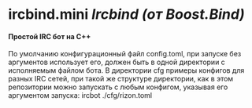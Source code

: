 # ircbind.mini _Ircbind (от Boost.Bind)_
#### Простой IRC бот на C++

По умолчанию конфигурационный файл config.toml, при запуске без аргументов использует его, должен быть в одной директории с исполняемым файлом бота. В директории cfg примеры конфигов для разных IRC сетей, при такой же структуре директории, как в этом репозитории можно запускать с любым конфигом, указывая его аргументом запуска: ircbot ./cfg/rizon.toml
